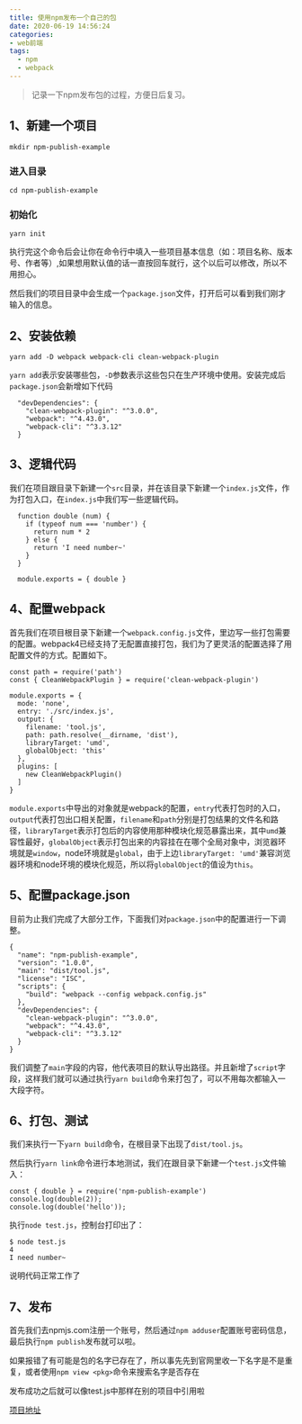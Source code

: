 ```yaml
---
title: 使用npm发布一个自己的包
date: 2020-06-19 14:56:24
categories: 
- web前端
tags: 
  - npm
  - webpack
---
```


> 记录一下npm发布包的过程，方便日后复习。

## 1、新建一个项目

`mkdir npm-publish-example`

### 进入目录

`cd npm-publish-example`

### 初始化

`yarn init`

执行完这个命令后会让你在命令行中填入一些项目基本信息（如：项目名称、版本号、作者等）,如果想用默认值的话一直按回车就行，这个以后可以修改，所以不用担心。

然后我们的项目目录中会生成一个`package.json`文件，打开后可以看到我们刚才输入的信息。

## 2、安装依赖

`yarn add -D webpack webpack-cli clean-webpack-plugin`

`yarn add`表示安装哪些包，`-D`参数表示这些包只在生产环境中使用。安装完成后`package.json`会新增如下代码

```
  "devDependencies": {
    "clean-webpack-plugin": "^3.0.0",
    "webpack": "^4.43.0",
    "webpack-cli": "^3.3.12"
  }
```

## 3、逻辑代码

我们在项目跟目录下新建一个`src`目录，并在该目录下新建一个`index.js`文件，作为打包入口，在`index.js`中我们写一些逻辑代码。

```
  function double (num) {
    if (typeof num === 'number') {
      return num * 2
    } else {
      return 'I need number~'
    }
  }

  module.exports = { double }
```
## 4、配置webpack

首先我们在项目根目录下新建一个`webpack.config.js`文件，里边写一些打包需要的配置。webpack4已经支持了无配置直接打包，我们为了更灵活的配置选择了用配置文件的方式。配置如下。

```
const path = require('path')
const { CleanWebpackPlugin } = require('clean-webpack-plugin')

module.exports = {
  mode: 'none',
  entry: './src/index.js',
  output: {
    filename: 'tool.js',
    path: path.resolve(__dirname, 'dist'),
    libraryTarget: 'umd',
    globalObject: 'this'
  },
  plugins: [
    new CleanWebpackPlugin()
  ]
}
```

`module.exports`中导出的对象就是webpack的配置，`entry`代表打包时的入口，`output`代表打包出口相关配置，`filename`和`path`分别是打包结果的文件名和路径，`libraryTarget`表示打包后的内容使用那种模块化规范暴露出来，其中`umd`兼容性最好，`globalObject`表示打包出来的内容挂在在哪个全局对象中，浏览器环境就是`window`，node环境就是`global`，由于上边`libraryTarget: 'umd'`兼容浏览器环境和node环境的模块化规范，所以将`globalObject`的值设为`this`。

## 5、配置package.json

目前为止我们完成了大部分工作，下面我们对`package.json`中的配置进行一下调整。
```
{
  "name": "npm-publish-example",
  "version": "1.0.0",
  "main": "dist/tool.js",
  "license": "ISC",
  "scripts": {
    "build": "webpack --config webpack.config.js"
  },
  "devDependencies": {
    "clean-webpack-plugin": "^3.0.0",
    "webpack": "^4.43.0",
    "webpack-cli": "^3.3.12"
  }
}
```
我们调整了`main`字段的内容，他代表项目的默认导出路径。并且新增了`script`字段，这样我们就可以通过执行`yarn build`命令来打包了，可以不用每次都输入一大段字符。

## 6、打包、测试

我们来执行一下`yarn build`命令，在根目录下出现了`dist/tool.js`。

然后执行`yarn link`命令进行本地测试，我们在跟目录下新建一个`test.js`文件输入：
```
const { double } = require('npm-publish-example')
console.log(double(2));
console.log(double('hello'));
```
执行`node test.js`，控制台打印出了：
```
$ node test.js
4
I need number~
```
说明代码正常工作了

## 7、发布

首先我们去npmjs.com注册一个账号，然后通过`npm adduser`配置账号密码信息，最后执行`npm publish`发布就可以啦。

如果报错了有可能是包的名字已存在了，所以事先先到官网里收一下名字是不是重复，或者使用`npm view <pkg>`命令来搜索名字是否存在

发布成功之后就可以像test.js中那样在别的项目中引用啦

[项目地址](https://github.com/summerChicken8Write/npm-publish-example)